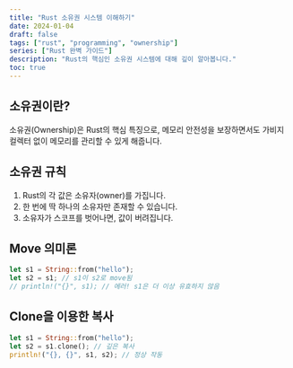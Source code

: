 ```yaml
---
title: "Rust 소유권 시스템 이해하기"
date: 2024-01-04
draft: false
tags: ["rust", "programming", "ownership"]
series: ["Rust 완벽 가이드"]
description: "Rust의 핵심인 소유권 시스템에 대해 깊이 알아봅니다."
toc: true
---
```


## 소유권이란?

소유권(Ownership)은 Rust의 핵심 특징으로, 메모리 안전성을 보장하면서도 가비지 컬렉터 없이 메모리를 관리할 수 있게 해줍니다.

## 소유권 규칙

1. Rust의 각 값은 소유자(owner)를 가집니다.
2. 한 번에 딱 하나의 소유자만 존재할 수 있습니다.
3. 소유자가 스코프를 벗어나면, 값이 버려집니다.

## Move 의미론

```rust
let s1 = String::from("hello");
let s2 = s1; // s1이 s2로 move됨
// println!("{}", s1); // 에러! s1은 더 이상 유효하지 않음
```

## Clone을 이용한 복사

```rust
let s1 = String::from("hello");
let s2 = s1.clone(); // 깊은 복사
println!("{}, {}", s1, s2); // 정상 작동
```
